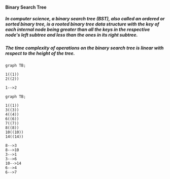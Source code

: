#### Binary Search Tree
##### In computer science, a binary search tree (BST), also called an ordered or sorted binary tree, is a rooted binary tree data structure with the key of each internal node being greater than all the keys in the respective node's left subtree and less than the ones in its right subtree. 
##### The time complexity of operations on the binary search tree is linear with respect to the height of the tree.


```mermaid 
graph TB;

1((1))
2((2))

1-->2

```
```mermaid 
graph TB;

1((1))
3((3))
4((4))
6((6))
7((7))
8((8))
10((10))
14((14))

8-->3
8-->10
3-->1
3-->6
10-->14
6-->4
6-->7

```
